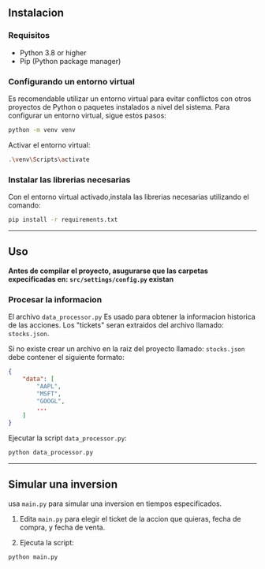 
## Instalacion

### Requisitos
- Python 3.8 or higher
- Pip (Python package manager)

### Configurando un entorno virtual
Es recomendable utilizar un entorno virtual para evitar conflictos con otros proyectos de Python o paquetes instalados a nivel del sistema. Para configurar un entorno virtual, sigue estos pasos:

```bash
python -m venv venv
```

Activar el entorno virtual:


```bash
.\venv\Scripts\activate
```


### Instalar las librerias necesarias

Con el entorno virtual activado,instala las librerias necesarias utilizando el comando:

```bash
pip install -r requirements.txt
```

---

## Uso

**Antes de compilar el proyecto, asugurarse que las carpetas expecificadas en: `src/settings/config.py` existan**

### Procesar la informacion

El archivo `data_processor.py` Es usado para obtener la informacion historica de las acciones. Los "tickets" seran extraidos del archivo llamado: `stocks.json`.

Si no existe crear un archivo en la raiz del proyecto llamado: `stocks.json` debe contener el siguiente formato:

```json
{
    "data": [
        "AAPL",
        "MSFT",
        "GOOGL",
        ...
    ]
}
```

Ejecutar la script `data_processor.py`:

```bash
python data_processor.py
```

---

## Simular una inversion

usa `main.py` para simular una inversion en tiempos especificados.

1. Edita `main.py` para elegir el ticket de la accion que quieras, fecha de compra, y fecha de venta.

2. Ejecuta la script:

```bash
python main.py
```

